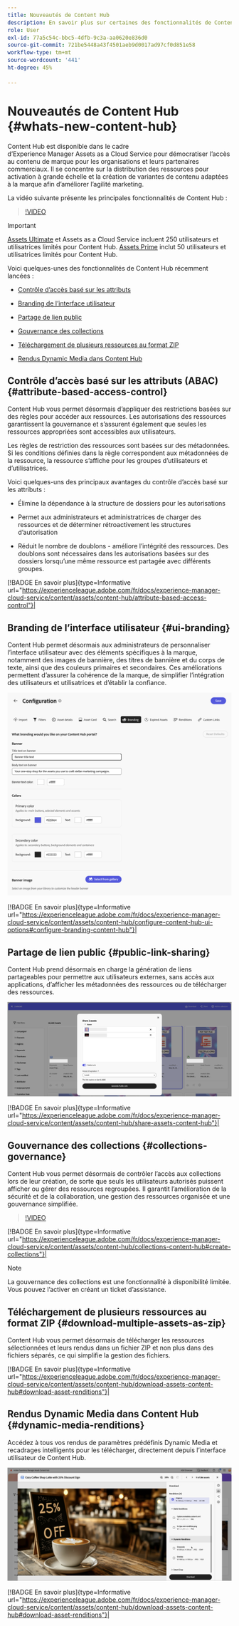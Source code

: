 ```yaml
---
title: Nouveautés de Content Hub
description: En savoir plus sur certaines des fonctionnalités de Content Hub récemment lancées
role: User
exl-id: 77a5c54c-bbc5-4dfb-9c3a-aa0620e836d0
source-git-commit: 721be5448a43f4501aeb9d0017ad97cf0d851e58
workflow-type: tm+mt
source-wordcount: '441'
ht-degree: 45%

---
```


# Nouveautés de Content Hub {#whats-new-content-hub}

Content Hub est disponible dans le cadre d’Experience Manager Assets as a Cloud Service pour démocratiser l’accès au contenu de marque pour les organisations et leurs partenaires commerciaux. Il se concentre sur la distribution des ressources pour activation à grande échelle et la création de variantes de contenu adaptées à la marque afin d’améliorer l’agilité marketing.

La vidéo suivante présente les principales fonctionnalités de Content Hub :

>[!VIDEO](https://video.tv.adobe.com/v/3463712)

>[!IMPORTANT]
>
>[Assets Ultimate](/help/assets/assets-ultimate-overview.md) et Assets as a Cloud Service incluent 250 utilisateurs et utilisatrices limités pour Content Hub. [Assets Prime](/help/assets/assets-prime.md) inclut 50 utilisateurs et utilisatrices limités pour Content Hub.

Voici quelques-unes des fonctionnalités de Content Hub récemment lancées :

* [Contrôle d’accès basé sur les attributs](#attribute-based-access-control)

* [Branding de l’interface utilisateur](#ui-branding)

* [Partage de lien public](#public-link-sharing)

* [Gouvernance des collections](#collections-governance)

* [Téléchargement de plusieurs ressources au format ZIP](#download-multiple-assets-as-zip)

* [Rendus Dynamic Media dans Content Hub](#dynamic-media-renditions)

## Contrôle d’accès basé sur les attributs (ABAC) {#attribute-based-access-control}

Content Hub vous permet désormais d’appliquer des restrictions basées sur des règles pour accéder aux ressources. Les autorisations des ressources garantissent la gouvernance et s’assurent également que seules les ressources appropriées sont accessibles aux utilisateurs.

Les règles de restriction des ressources sont basées sur des métadonnées. Si les conditions définies dans la règle correspondent aux métadonnées de la ressource, la ressource s’affiche pour les groupes d’utilisateurs et d’utilisatrices.

Voici quelques-uns des principaux avantages du contrôle d’accès basé sur les attributs :

* Élimine la dépendance à la structure de dossiers pour les autorisations

* Permet aux administrateurs et administratrices de charger des ressources et de déterminer rétroactivement les structures d’autorisation

* Réduit le nombre de doublons - améliore l’intégrité des ressources. Des doublons sont nécessaires dans les autorisations basées sur des dossiers lorsqu’une même ressource est partagée avec différents groupes.

[!BADGE En savoir plus]{type=Informative url="https://experienceleague.adobe.com/fr/docs/experience-manager-cloud-service/content/assets/content-hub/attribute-based-access-control"}|

## Branding de l’interface utilisateur {#ui-branding}

Content Hub permet désormais aux administrateurs de personnaliser l’interface utilisateur avec des éléments spécifiques à la marque, notamment des images de bannière, des titres de bannière et du corps de texte, ainsi que des couleurs primaires et secondaires. Ces améliorations permettent d’assurer la cohérence de la marque, de simplifier l’intégration des utilisateurs et utilisatrices et d’établir la confiance.

![Image de marque de l’UI](/help/assets/assets/content-hub-ui-branding.png)

[!BADGE En savoir plus]{type=Informative url="https://experienceleague.adobe.com/fr/docs/experience-manager-cloud-service/content/assets/content-hub/configure-content-hub-ui-options#configure-branding-content-hub"}|

## Partage de lien public {#public-link-sharing}

Content Hub prend désormais en charge la génération de liens partageables pour permettre aux utilisateurs externes, sans accès aux applications, d’afficher les métadonnées des ressources ou de télécharger des ressources.

![Image de marque de l’UI](/help/assets/assets/public-and-private-link.png)

[!BADGE En savoir plus]{type=Informative url="https://experienceleague.adobe.com/fr/docs/experience-manager-cloud-service/content/assets/content-hub/share-assets-content-hub"}|

## Gouvernance des collections {#collections-governance}

Content Hub vous permet désormais de contrôler l’accès aux collections lors de leur création, de sorte que seuls les utilisateurs autorisés puissent afficher ou gérer des ressources regroupées. Il garantit l’amélioration de la sécurité et de la collaboration, une gestion des ressources organisée et une gouvernance simplifiée.

>[!VIDEO](https://video.tv.adobe.com/v/3463336)

[!BADGE En savoir plus]{type=Informative url="https://experienceleague.adobe.com/fr/docs/experience-manager-cloud-service/content/assets/content-hub/collections-content-hub#create-collections"}|

>[!NOTE]
>
>La gouvernance des collections est une fonctionnalité à disponibilité limitée. Vous pouvez l’activer en créant un ticket d’assistance.

## Téléchargement de plusieurs ressources au format ZIP {#download-multiple-assets-as-zip}

Content Hub vous permet désormais de télécharger les ressources sélectionnées et leurs rendus dans un fichier ZIP et non plus dans des fichiers séparés, ce qui simplifie la gestion des fichiers.

[!BADGE En savoir plus]{type=Informative url="https://experienceleague.adobe.com/fr/docs/experience-manager-cloud-service/content/assets/content-hub/download-assets-content-hub#download-asset-renditions"}|

## Rendus Dynamic Media dans Content Hub {#dynamic-media-renditions}

Accédez à tous vos rendus de paramètres prédéfinis Dynamic Media et recadrages intelligents pour les télécharger, directement depuis l’interface utilisateur de Content Hub.

![Rendus Dynamic Media](/help/assets/assets/dm-renditions-content-hub.png)

[!BADGE En savoir plus]{type=Informative url="https://experienceleague.adobe.com/fr/docs/experience-manager-cloud-service/content/assets/content-hub/download-assets-content-hub#download-asset-renditions"}|
